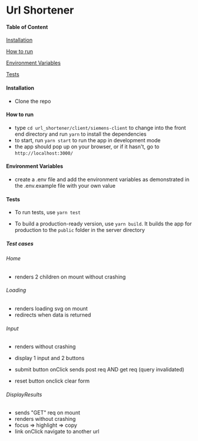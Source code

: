 # Url Shortener

#### Table of Content

[Installation](#installation)

[How to run](#how-to-run)

[Environment Variables](#environment-variables)

[Tests](#tests)


#### Installation

- Clone the repo

#### How to run

- type `cd url_shortener/client/siemens-client` to change into the front end directory and run `yarn` to install the dependencies
- to start, run `yarn start` to run the app in development mode
- the app should pop up on your browser, or if it hasn't, go to `http://localhost:3000/`

#### Environment Variables

- create a .env file and add the environment variables as demonstrated in the .env.example file with your own value

#### Tests

- To run tests, use `yarn test`

- To build a production-ready version, use `yarn build`. It builds the app for production to the `public` folder in the server directory

##### Test cases

###### Home

- renders 2 children on mount without crashing

###### Loading

- renders loading svg on mount
- redirects when data is returned

###### Input

- renders without crashing
- display 1 input and 2 buttons
- submit button onClick sends post req AND get req (query invalidated)

- reset button onclick clear form

###### DisplayResults

- sends "GET" req on mount
- renders without crashing
- focus => highlight => copy
- link onClick navigate to another url

